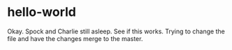 # hello-world


Okay. Spock and Charlie still asleep. See if this works.
Trying to change the file and have the changes merge to the master.